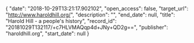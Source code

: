 {
  "date": "2018-10-29T13:21:17.902102", 
  "open_access": false, 
  "target_url": "http://www.haroldhill.org/", 
  "description": "", 
  "end_date": null, 
  "title": "Harold Hill - a people's history", 
  "record_id": "20181029T132117/+c7HLVMAQqp4d+JNy+QD2g==", 
  "publisher": "haroldhill.org", 
  "start_date": null
}

